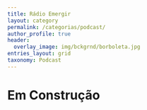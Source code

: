 ```yaml
---
title: Rádio Emergir
layout: category
permalink: /categorias/podcast/
author_profile: true
header:
  overlay_image: img/bckgrnd/borboleta.jpg
entries_layout: grid
taxonomy: Podcast
---
```

# Em Construção
